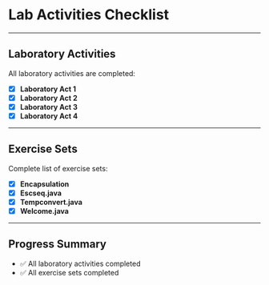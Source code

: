 # Lab Activities Checklist

---

## Laboratory Activities
All laboratory activities are completed:

- [x] **Laboratory Act 1**  
- [x] **Laboratory Act 2**  
- [x] **Laboratory Act 3**  
- [x] **Laboratory Act 4**  

---

## Exercise Sets
Complete list of exercise sets:

- [x] **Encapsulation**  
- [x] **Escseq.java**  
- [x] **Tempconvert.java**  
- [x] **Welcome.java**

---

## Progress Summary
- ✅ All laboratory activities completed
- ✅ All exercise sets completed
